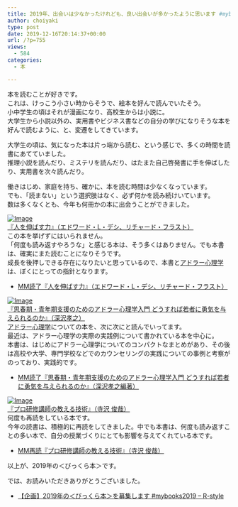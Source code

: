 ```yaml
---
title: 2019年、出会いは少なかったけれども、良い出会いが多かったように思います #mybooks2019
author: choiyaki
type: post
date: 2019-12-16T20:14:37+00:00
url: /?p=755
views:
  - 584
categories:
  - 本

---
```

本を読むことが好きです。  
これは、けっこう小さい時からそうで、絵本を好んで読んでいたそう。  
小中学生の頃はそれが漫画になり、高校生からは小説に。  
大学生から小説以外の、実用書やビジネス書などの自分の学びになりそうな本を好んで読むように、と、変遷をしてきています。

大学生の頃は、気になった本は片っ端から読む、という感じで、多くの時間を読書にあてていました。  
推理小説を読んだり、ミステリを読んだり、はたまた自己啓発書に手を伸ばしたり、実用書を次々読んだり。

働きはじめ、家庭を持ち、確かに、本を読む時間は少なくなっています。  
でも、「読まない」という選択肢はなく、必ず何かを読み続けいています。  
数は多くなくとも、今年も何冊かの本に出会うことができました。

[![Image][1]][2]  
[『人を伸ばす力』（エドワード・L・デシ、リチャード・フラスト）][2]  
この本を挙げずにはいられません。  
「何度も読み返すやろうな」と感じる本は、そう多くはありません。でも本書は、確実にまた読むことになりそうです。  
成長を後押しできる存在になりたいと思っているので、本書と[アドラー心理学][3]は、ぼくにとっての指針となります。

  * [MM読了『人を伸ばす力』（エドワード・L・デシ、リチャード・フラスト）][4]

[![Image][5]][6]  
[『思春期・青年期支援のためのアドラー心理学入門 どうすれば若者に勇気を与えられるのか』（深沢孝之）][6]  
[アドラー心理学][3]についての本を、次に次にと読んでいってます。  
最近は、アドラー心理学の実際の実践例について書かれている本を中心に。  
本書は、はじめにアドラー心理学についてのコンパクトなまとめがあり、その後は高校や大学、専門学校などでのカウンセリングの実践についての事例と考察がのっており、実践的です。

  * <a href="https://scrapbox.io/choiyaki-hondana/MM%E8%AA%AD%E4%BA%86%E3%80%8E%E6%80%9D%E6%98%A5%E6%9C%9F%E3%83%BB%E9%9D%92%E5%B9%B4%E6%9C%9F%E6%94%AF%E6%8F%B4%E3%81%AE%E3%81%9F%E3%82%81%E3%81%AE%E3%82%A2%E3%83%89%E3%83%A9%E3%83%BC%E5%BF%83%E7%90%86%E5%AD%A6%E5%85%A5%E9%96%80_%E3%81%A9%E3%81%86%E3%81%99%E3%82%8C%E3%81%B0%E8%8B%A5%E8%80%85%E3%81%AB%E5%8B%87%E6%B0%97%E3%82%92%E4%B8%8E%E3%81%88%E3%82%89%E3%82%8C%E3%82%8B%E3%81%AE%E3%81%8B%E3%80%8F%EF%BC%88%E6%B7%B1%E6%B2%A2%E5%AD%9D%E4%B9%8B%E7%B7%A8%E8%91%97%EF%BC%89" draggable="false">MM読了『思春期・青年期支援のためのアドラー心理学入門 どうすれば若者に勇気を与えられるのか』（深沢孝之編著）</a>

<a href="http://www.amazon.co.jp/exec/obidos/ASIN/479931064X/choiyaki81-22/ref=nosim" draggable="false"><img src="https://i2.wp.com/images-fe.ssl-images-amazon.com/images/I/31%2Bfsiax9%2BL._SL160_.jpg?w=660&#038;ssl=1" alt="Image" draggable="false" data-recalc-dims="1" /></a>  
<a href="http://www.amazon.co.jp/exec/obidos/ASIN/479931064X/choiyaki81-22/ref=nosim" draggable="false">『プロ研修講師の教える技術』（寺沢 俊哉）</a>  
何度も再読をしている本です。  
今年の読書は、積極的に再読をしてきました。中でも本書は、何度も読み返すことの多い本で、自分の授業づくりにとても影響を与えてくれている本です。

  * <a href="https://scrapbox.io/choiyaki-hondana/MM%E5%86%8D%E8%AA%AD%E3%80%8E%E3%83%97%E3%83%AD%E7%A0%94%E4%BF%AE%E8%AC%9B%E5%B8%AB%E3%81%AE%E6%95%99%E3%81%88%E3%82%8B%E6%8A%80%E8%A1%93%E3%80%8F%EF%BC%88%E5%AF%BA%E6%B2%A2_%E4%BF%8A%E5%93%89%EF%BC%89" draggable="false">MM再読『プロ研修講師の教える技術』（寺沢 俊哉）</a>

以上が、2019年の＜びっくら本＞です。

では、お読みいただきありがとうございました。

  * [【企画】2019年の＜びっくら本＞を募集します #mybooks2019 – R-style][7]

 [1]: https://gyazo.com/296aa5c023bcb80a3d14ff132599b369/thumb/1000
 [2]: https://www.amazon.co.jp/gp/product/4788506793/ref=as_li_tl?ie=UTF8&camp=247&creative=1211&creativeASIN=4788506793&linkCode=as2&tag=choiyaki81-22&linkId=db8c70a130b858daf3daaaaa85332c58
 [3]: https://scrapbox.io/choiyaki-hondana/%E3%82%A2%E3%83%89%E3%83%A9%E3%83%BC%E5%BF%83%E7%90%86%E5%AD%A6
 [4]: https://scrapbox.io/choiyaki-hondana/MM%E8%AA%AD%E4%BA%86%E3%80%8E%E4%BA%BA%E3%82%92%E4%BC%B8%E3%81%B0%E3%81%99%E5%8A%9B%E3%80%8F%EF%BC%88%E3%82%A8%E3%83%89%E3%83%AF%E3%83%BC%E3%83%89%E3%83%BBL%E3%83%BB%E3%83%87%E3%82%B7%E3%80%81%E3%83%AA%E3%83%81%E3%83%A3%E3%83%BC%E3%83%89%E3%83%BB%E3%83%95%E3%83%A9%E3%82%B9%E3%83%88%EF%BC%89
 [5]: https://gyazo.com/b7febc595a719fdf35737da4e1153c7b/thumb/1000
 [6]: https://amzn.to/2QvwnZv
 [7]: https://rashita.net/blog/?p=29782